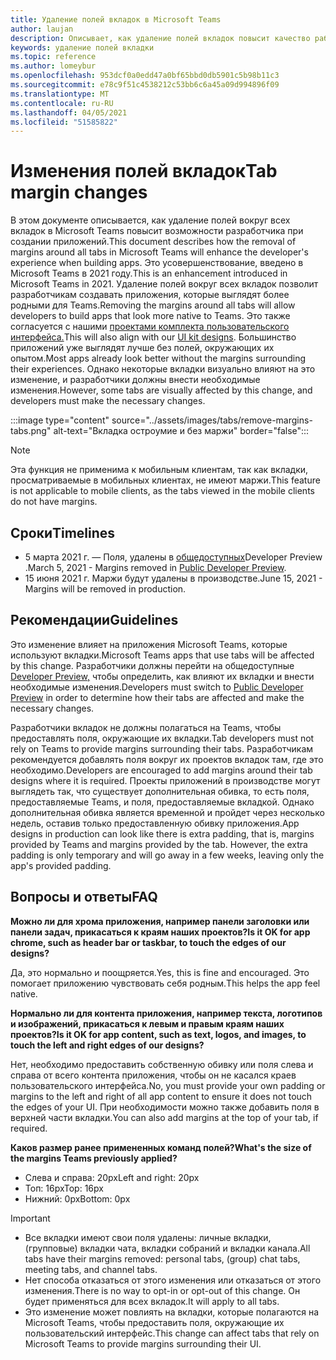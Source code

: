 ```yaml
---
title: Удаление полей вкладок в Microsoft Teams
author: laujan
description: Описывает, как удаление полей вкладок повысит качество работы разработчика.
keywords: удаление полей вкладки
ms.topic: reference
ms.author: lomeybur
ms.openlocfilehash: 953dcf0a0edd47a0bf65bbd0db5901c5b98b11c3
ms.sourcegitcommit: e78c9f51c4538212c53bb6c6a45a09d994896f09
ms.translationtype: MT
ms.contentlocale: ru-RU
ms.lasthandoff: 04/05/2021
ms.locfileid: "51585822"
---
```

# <a name="tab-margin-changes"></a><span data-ttu-id="a9457-104">Изменения полей вкладок</span><span class="sxs-lookup"><span data-stu-id="a9457-104">Tab margin changes</span></span>

<span data-ttu-id="a9457-105">В этом документе описывается, как удаление полей вокруг всех вкладок в Microsoft Teams повысит возможности разработчика при создании приложений.</span><span class="sxs-lookup"><span data-stu-id="a9457-105">This document describes how the removal of margins around all tabs in Microsoft Teams will enhance the developer's experience when building apps.</span></span> <span data-ttu-id="a9457-106">Это усовершенствование, введено в Microsoft Teams в 2021 году.</span><span class="sxs-lookup"><span data-stu-id="a9457-106">This is an enhancement introduced in Microsoft Teams in 2021.</span></span>
<span data-ttu-id="a9457-107">Удаление полей вокруг всех вкладок позволит разработчикам создавать приложения, которые выглядят более родными для Teams.</span><span class="sxs-lookup"><span data-stu-id="a9457-107">Removing the margins around all tabs will allow developers to build apps that look more native to Teams.</span></span> <span data-ttu-id="a9457-108">Это также согласуется с нашими [проектами комплекта пользовательского интерфейса.](~/tabs/design/tabs.md)</span><span class="sxs-lookup"><span data-stu-id="a9457-108">This will also align with our [UI kit designs](~/tabs/design/tabs.md).</span></span> <span data-ttu-id="a9457-109">Большинство приложений уже выглядят лучше без полей, окружающих их опытом.</span><span class="sxs-lookup"><span data-stu-id="a9457-109">Most apps already look better without the margins surrounding their experiences.</span></span> <span data-ttu-id="a9457-110">Однако некоторые вкладки визуально влияют на это изменение, и разработчики должны внести необходимые изменения.</span><span class="sxs-lookup"><span data-stu-id="a9457-110">However, some tabs are visually affected by this change, and developers must make the necessary changes.</span></span>

:::image type="content" source="../assets/images/tabs/remove-margins-tabs.png" alt-text="Вкладка остроумие и без маржи" border="false":::

> [!NOTE]
> <span data-ttu-id="a9457-112">Эта функция не применима к мобильным клиентам, так как вкладки, просматриваемые в мобильных клиентах, не имеют маржи.</span><span class="sxs-lookup"><span data-stu-id="a9457-112">This feature is not applicable to mobile clients, as the tabs viewed in the mobile clients do not have margins.</span></span> 

## <a name="timelines"></a><span data-ttu-id="a9457-113">Сроки</span><span class="sxs-lookup"><span data-stu-id="a9457-113">Timelines</span></span>

* <span data-ttu-id="a9457-114">5 марта 2021 г. — Поля, удалены в [общедоступных](~/resources/dev-preview/developer-preview-intro.md)Developer Preview .</span><span class="sxs-lookup"><span data-stu-id="a9457-114">March 5, 2021 - Margins removed in [Public Developer Preview](~/resources/dev-preview/developer-preview-intro.md).</span></span>
* <span data-ttu-id="a9457-115">15 июня 2021 г. Маржи будут удалены в производстве.</span><span class="sxs-lookup"><span data-stu-id="a9457-115">June 15, 2021 - Margins will be removed in production.</span></span>

## <a name="guidelines"></a><span data-ttu-id="a9457-116">Рекомендации</span><span class="sxs-lookup"><span data-stu-id="a9457-116">Guidelines</span></span>

<span data-ttu-id="a9457-117">Это изменение влияет на приложения Microsoft Teams, которые используют вкладки.</span><span class="sxs-lookup"><span data-stu-id="a9457-117">Microsoft Teams apps that use tabs will be affected by this change.</span></span> <span data-ttu-id="a9457-118">Разработчики должны перейти на общедоступные [Developer Preview,](~/resources/dev-preview/developer-preview-intro.md) чтобы определить, как влияют их вкладки и внести необходимые изменения.</span><span class="sxs-lookup"><span data-stu-id="a9457-118">Developers must switch to [Public Developer Preview](~/resources/dev-preview/developer-preview-intro.md) in order to determine how their tabs are affected and make the necessary changes.</span></span>

<span data-ttu-id="a9457-119">Разработчики вкладок не должны полагаться на Teams, чтобы предоставлять поля, окружающие их вкладки.</span><span class="sxs-lookup"><span data-stu-id="a9457-119">Tab developers must not rely on Teams to provide margins surrounding their tabs.</span></span> <span data-ttu-id="a9457-120">Разработчикам рекомендуется добавлять поля вокруг их проектов вкладок там, где это необходимо.</span><span class="sxs-lookup"><span data-stu-id="a9457-120">Developers are encouraged to add margins around their tab designs where it is required.</span></span> <span data-ttu-id="a9457-121">Проекты приложений в производстве могут выглядеть так, что существует дополнительная обивка, то есть поля, предоставляемые Teams, и поля, предоставляемые вкладкой. Однако дополнительная обивка является временной и пройдет через несколько недель, оставив только предоставленную обивку приложения.</span><span class="sxs-lookup"><span data-stu-id="a9457-121">App designs in production can look like there is extra padding, that is, margins provided by Teams and margins provided by the tab. However, the extra padding is only temporary and will go away in a few weeks, leaving only the app's provided padding.</span></span>

## <a name="faq"></a><span data-ttu-id="a9457-122">Вопросы и ответы</span><span class="sxs-lookup"><span data-stu-id="a9457-122">FAQ</span></span>

<span data-ttu-id="a9457-123">**Можно ли для хрома приложения, например панели заголовки или панели задач, прикасаться к краям наших проектов?**</span><span class="sxs-lookup"><span data-stu-id="a9457-123">**Is it OK for app chrome, such as header bar or taskbar, to touch the edges of our designs?**</span></span>

<span data-ttu-id="a9457-124">Да, это нормально и поощряется.</span><span class="sxs-lookup"><span data-stu-id="a9457-124">Yes, this is fine and encouraged.</span></span> <span data-ttu-id="a9457-125">Это помогает приложению чувствовать себя родным.</span><span class="sxs-lookup"><span data-stu-id="a9457-125">This helps the app feel native.</span></span>

<span data-ttu-id="a9457-126">**Нормально ли для контента приложения, например текста, логотипов и изображений, прикасаться к левым и правым краям наших проектов?**</span><span class="sxs-lookup"><span data-stu-id="a9457-126">**Is it OK for app content, such as text, logos, and images, to touch the left and right edges of our designs?**</span></span>

<span data-ttu-id="a9457-127">Нет, необходимо предоставить собственную обивку или поля слева и справа от всего контента приложения, чтобы он не касался краев пользовательского интерфейса.</span><span class="sxs-lookup"><span data-stu-id="a9457-127">No, you must provide your own padding or margins to the left and right of all app content to ensure it does not touch the edges of your UI.</span></span> <span data-ttu-id="a9457-128">При необходимости можно также добавить поля в верхней части вкладки.</span><span class="sxs-lookup"><span data-stu-id="a9457-128">You can also add margins at the top of your tab, if required.</span></span>

<span data-ttu-id="a9457-129">**Каков размер ранее примененных команд полей?**</span><span class="sxs-lookup"><span data-stu-id="a9457-129">**What's the size of the margins Teams previously applied?**</span></span>

* <span data-ttu-id="a9457-130">Слева и справа: 20px</span><span class="sxs-lookup"><span data-stu-id="a9457-130">Left and right: 20px</span></span>
* <span data-ttu-id="a9457-131">Топ: 16px</span><span class="sxs-lookup"><span data-stu-id="a9457-131">Top: 16px</span></span>
* <span data-ttu-id="a9457-132">Нижний: 0px</span><span class="sxs-lookup"><span data-stu-id="a9457-132">Bottom: 0px</span></span>

> [!IMPORTANT]
> * <span data-ttu-id="a9457-133">Все вкладки имеют свои поля удалены: личные вкладки, (групповые) вкладки чата, вкладки собраний и вкладки канала.</span><span class="sxs-lookup"><span data-stu-id="a9457-133">All tabs have their margins removed: personal tabs, (group) chat tabs, meeting tabs, and channel tabs.</span></span>
> * <span data-ttu-id="a9457-134">Нет способа отказаться от этого изменения или отказаться от этого изменения.</span><span class="sxs-lookup"><span data-stu-id="a9457-134">There is no way to opt-in or opt-out of this change.</span></span> <span data-ttu-id="a9457-135">Он будет применяться для всех вкладок.</span><span class="sxs-lookup"><span data-stu-id="a9457-135">It will apply to all tabs.</span></span>
> * <span data-ttu-id="a9457-136">Это изменение может повлиять на вкладки, которые полагаются на Microsoft Teams, чтобы предоставить поля, окружающие их пользовательский интерфейс.</span><span class="sxs-lookup"><span data-stu-id="a9457-136">This change can affect tabs that rely on Microsoft Teams to provide margins surrounding their UI.</span></span>
